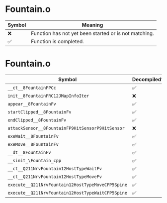 # Fountain.o
| Symbol | Meaning 
| ------------- | ------------- 
| :x: | Function has not yet been started or is not matching. 
| :white_check_mark: | Function is completed. 


# Fountain.o
| Symbol | Decompiled? |
| ------------- | ------------- |
| `__ct__8FountainFPCc` | :white_check_mark: |
| `init__8FountainFRC12JMapInfoIter` | :x: |
| `appear__8FountainFv` | :white_check_mark: |
| `startClipped__8FountainFv` | :white_check_mark: |
| `endClipped__8FountainFv` | :white_check_mark: |
| `attackSensor__8FountainFP9HitSensorP9HitSensor` | :x: |
| `exeWait__8FountainFv` | :white_check_mark: |
| `exeMove__8FountainFv` | :white_check_mark: |
| `__dt__8FountainFv` | :white_check_mark: |
| `__sinit_\Fountain_cpp` | :white_check_mark: |
| `__ct__Q211NrvFountain12HostTypeWaitFv` | :white_check_mark: |
| `__ct__Q211NrvFountain12HostTypeMoveFv` | :white_check_mark: |
| `execute__Q211NrvFountain12HostTypeMoveCFP5Spine` | :white_check_mark: |
| `execute__Q211NrvFountain12HostTypeWaitCFP5Spine` | :white_check_mark: |

